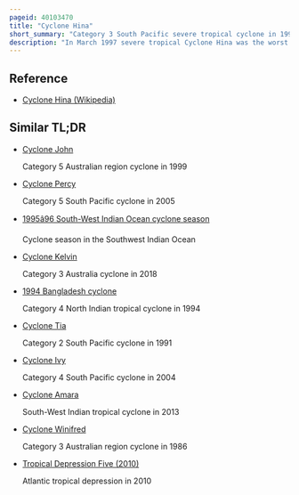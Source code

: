 ```yaml
---
pageid: 40103470
title: "Cyclone Hina"
short_summary: "Category 3 South Pacific severe tropical cyclone in 1997"
description: "In March 1997 severe tropical Cyclone Hina was the worst Cyclone to affect the south pacific Island Nation of Tonga since Cyclone Isaac in 1982. The System was first noted within the Monsoon Trough on 11 March 1997 as a weak shallow Depression in the Vicinity of Rotuma. Over the next two Days the Depression remained near Rotuma with no preferred Movement as it started to develop further within favorable Conditions for further Development. The System was later named Hina on 15 March after it started to move Eastwards and passed Southeast of niulakita Tuvalu. During that Day the System moved south-east and impacted Wallis and Futuna before it passed through the southern Islands of Tongatapu and Eua during March 16th and. After impacting tonga the System moved rapidly towards South-Southeast and weakened below the tropical Cyclone Intensity before being last noted about 1500km to the South of the Pitcairn Islands on March 21. During the System's Post-Analysis it was determined that warning Centers underestimated Hina's Intensity as it passed over Tonga after Damage in the Island Nation had been greater than expected."
---
```


## Reference

- [Cyclone Hina (Wikipedia)](https://en.wikipedia.org/?curid=40103470)

## Similar TL;DR

- [Cyclone John](/tldr/en/cyclone-john)

  Category 5 Australian region cyclone in 1999

- [Cyclone Percy](/tldr/en/cyclone-percy)

  Category 5 South Pacific cyclone in 2005

- [1995â96 South-West Indian Ocean cyclone season](/tldr/en/199596-south-west-indian-ocean-cyclone-season)

  Cyclone season in the Southwest Indian Ocean

- [Cyclone Kelvin](/tldr/en/cyclone-kelvin)

  Category 3 Australia cyclone in 2018

- [1994 Bangladesh cyclone](/tldr/en/1994-bangladesh-cyclone)

  Category 4 North Indian tropical cyclone in 1994

- [Cyclone Tia](/tldr/en/cyclone-tia)

  Category 2 South Pacific cyclone in 1991

- [Cyclone Ivy](/tldr/en/cyclone-ivy)

  Category 4 South Pacific cyclone in 2004

- [Cyclone Amara](/tldr/en/cyclone-amara)

  South-West Indian tropical cyclone in 2013

- [Cyclone Winifred](/tldr/en/cyclone-winifred)

  Category 3 Australian region cyclone in 1986

- [Tropical Depression Five (2010)](/tldr/en/tropical-depression-five-2010)

  Atlantic tropical depression in 2010
